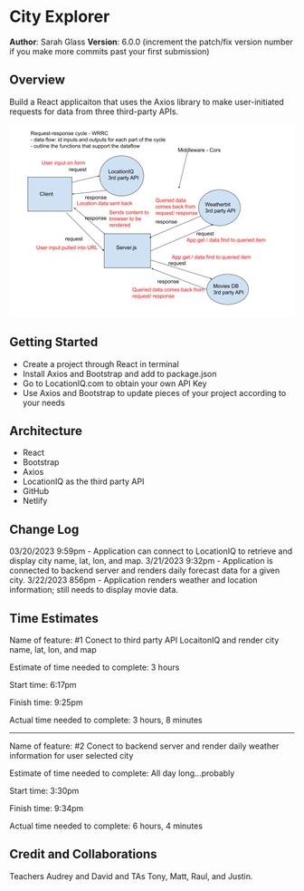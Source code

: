 # City Explorer

**Author**: Sarah Glass
**Version**: 6.0.0 (increment the patch/fix version number if you make more commits past your first submission)

## Overview
Build a React applicaiton that uses the Axios library to make user-initiated requests for data from three third-party APIs.

![WRRC](/WRRC3.png)

## Getting Started
- Create a project through React in terminal
- Install Axios and Bootstrap and add to package.json
- Go to LocationIQ.com to obtain your own API Key
- Use Axios and Bootstrap to update pieces of your project according to your needs

## Architecture
- React
- Bootstrap
- Axios
- LocationIQ as the third party API
- GitHub
- Netlify

## Change Log
03/20/2023 9:59pm - Application can connect to LocationIQ to retrieve and display city name, lat, lon, and map. 
3/21/2023 9:32pm - Application is connected to backend server and renders daily forecast data for a given city.
3/22/2023 856pm - Application renders weather and location information; still needs to display movie data.

## Time Estimates

Name of feature: #1 Conect to third party API LocaitonIQ and render city name, lat, lon, and map

Estimate of time needed to complete: 3 hours

Start time: 6:17pm

Finish time: 9:25pm

Actual time needed to complete: 3 hours, 8 minutes

----------------------------------------------

Name of feature: #2 Conect to backend server and render daily weather information for user selected city

Estimate of time needed to complete: All day long...probably 

Start time: 3:30pm

Finish time: 9:34pm

Actual time needed to complete: 6 hours, 4 minutes

## Credit and Collaborations
Teachers Audrey and David and TAs Tony, Matt, Raul, and Justin.